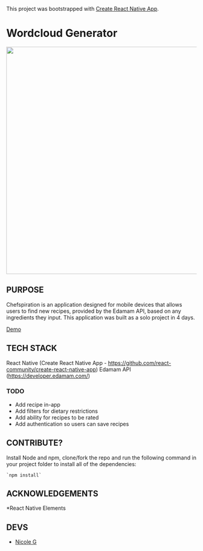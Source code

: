 This project was bootstrapped with [Create React Native App](https://github.com/react-community/create-react-native-app).

# Wordcloud Generator
<p align='center'>
    <img width='600' src='https://nicolegilbert.surge.sh/images/chefspiration.png'>	
</p>

## PURPOSE

Chefspiration is an application designed for mobile devices that allows users to find new recipes, provided by the Edamam API, based on any ingredients they input. This application was built as a solo project in 4 days.

[Demo](https://vimeo.com/260327587)


## TECH STACK
React Native (Create React Native App - https://github.com/react-community/create-react-native-app)
Edamam API (https://developer.edamam.com/)

### TODO

* Add recipe in-app
* Add filters for dietary restrictions
* Add ability for recipes to be rated
* Add authentication so users can save recipes

## CONTRIBUTE?

Install Node and npm, clone/fork the repo and run the following command in your project folder to install all of the dependencies:
    
    `npm install`

## ACKNOWLEDGEMENTS
*React Native Elements

## DEVS 

* [Nicole G](https://github.com/nicoledanielle)
